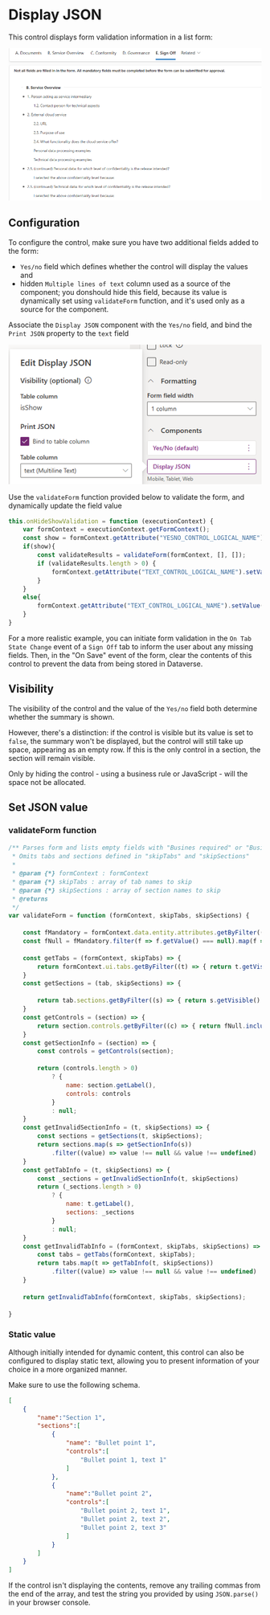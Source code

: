 ﻿# Display JSON

This control displays form validation information in a list form:

![alt text](./images/summary.png)

## Configuration
To configure the control, make sure you have two additional fields added to the form:
- `Yes/no` field which defines whether the control will display the values and
- hidden `Multiple lines of text` column used as a source of the component; you donshould hide this field, because its value is dynamically set using `validateForm` function, and it's used only as a source for the component.

Associate the `Display JSON` component with the `Yes/no` field, and bind the `Print JSON` property to the `text` field

![alt text](image.png)

Use the `validateForm` function provided below to validate the form, and dynamically update the field value

```javascript
this.onHideShowValidation = function (executionContext) {
    var formContext = executionContext.getFormContext();
    const show = formContext.getAttribute("YESNO_CONTROL_LOGICAL_NAME").getValue();
    if(show){
        const validateResults = validateForm(formContext, [], []);
        if (validateResults.length > 0) {
            formContext.getAttribute("TEXT_CONTROL_LOGICAL_NAME").setValue(JSON.stringify(validateResults));
        }
    }
    else{
        formContext.getAttribute("TEXT_CONTROL_LOGICAL_NAME").setValue(null);
    }
}
```

For a more realistic example, you can initiate form validation in the `On Tab State Change` event of a `Sign Off` tab to inform the user about any missing fields. Then, in the "On Save" event of the form, clear the contents of this control to prevent the data from being stored in Dataverse.


## Visibility

The visibility of the control and the value of the `Yes/no` field both determine whether the summary is shown.

However, there's a distinction: if the control is visible but its value is set to `false`, the summary won't be displayed, but the control will still take up space, appearing as an empty row. If this is the only control in a section, the section will remain visible.

Only by hiding the control - using a business rule or JavaScript - will the space not be allocated.

## Set JSON value

### validateForm function

```javascript
/** Parses form and lists empty fields with "Busines required" or "Busines recommended" levels.
 * Omits tabs and sections defined in "skipTabs" and "skipSections"
 *
 * @param {*} formContext : formContext
 * @param {*} skipTabs : array of tab names to skip
 * @param {*} skipSections : array of section names to skip
 * @returns
 */
var validateForm = function (formContext, skipTabs, skipSections) {

    const fMandatory = formContext.data.entity.attributes.getByFilter((a) => { return a.getRequiredLevel() !== "none" });
    const fNull = fMandatory.filter(f => f.getValue() === null).map(f => f.getName())

    const getTabs = (formContext, skipTabs) => {
        return formContext.ui.tabs.getByFilter((t) => { return t.getVisible() && !skipTabs.includes(t.getName()) })
    }
    const getSections = (tab, skipSections) => {

        return tab.sections.getByFilter((s) => { return s.getVisible() && !skipSections?.includes(s.getName()) })
    }
    const getControls = (section) => {
        return section.controls.getByFilter((c) => { return fNull.includes(c.getName()) && c.getVisible() }).map(c => c.getLabel());
    }
    const getSectionInfo = (section) => {
        const controls = getControls(section);

        return (controls.length > 0)
            ? {
                name: section.getLabel(),
                controls: controls
            }
            : null;
    }
    const getInvalidSectionInfo = (t, skipSections) => {
        const sections = getSections(t, skipSections);
        return sections.map(s => getSectionInfo(s))
            .filter((value) => value !== null && value !== undefined)
    }
    const getTabInfo = (t, skipSections) => {
        const _sections = getInvalidSectionInfo(t, skipSections)
        return (_sections.length > 0)
            ? {
                name: t.getLabel(),
                sections: _sections
            }
            : null;
    }
    const getInvalidTabInfo = (formContext, skipTabs, skipSections) => {
        const tabs = getTabs(formContext, skipTabs);
        return tabs.map(t => getTabInfo(t, skipSections))
            .filter((value) => value !== null && value !== undefined)
    }

    return getInvalidTabInfo(formContext, skipTabs, skipSections);

}

```

### Static value


Although initially intended for dynamic content, this control can also be configured to display static text, allowing you to present information of your choice in a more organized manner.

Make sure to use the following schema.

```json
[
    {
        "name":"Section 1",
        "sections":[
            {
                "name": "Bullet point 1",
                "controls":[
                    "Bullet point 1, text 1"
                ]
            },
            {
                "name":"Bullet point 2",
                "controls":[
                    "Bullet point 2, text 1",
                    "Bullet point 2, text 2",
                    "Bullet point 2, text 3"
                ]
            }
        ]
    }
]
```

If the control isn't displaying the contents, remove any trailing commas from the end of the array, and test the string you provided by using `JSON.parse()` in your browser console.